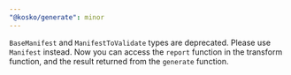 ```yaml
---
"@kosko/generate": minor
---
```


`BaseManifest` and `ManifestToValidate` types are deprecated. Please use `Manifest` instead. Now you can access the `report` function in the transform function, and the result returned from the `generate` function.

